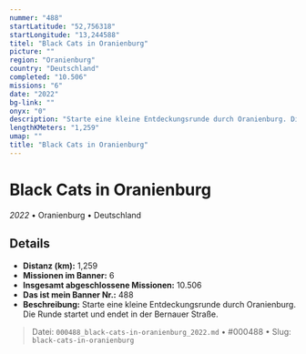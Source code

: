 ```yaml
---
nummer: "488"
startLatitude: "52,756318"
startLongitude: "13,244588"
titel: "Black Cats in Oranienburg"
picture: ""
region: "Oranienburg"
country: "Deutschland"
completed: "10.506"
missions: "6"
date: "2022"
bg-link: ""
onyx: "0"
description: "Starte eine kleine Entdeckungsrunde durch Oranienburg. Die Runde startet und endet in der Bernauer Straße."
lengthKMeters: "1,259"
umap: ""
title: "Black Cats in Oranienburg"
---
```

# Black Cats in Oranienburg

*2022* • Oranienburg • Deutschland



## Details
- **Distanz (km):** 1,259
- **Missionen im Banner:** 6
- **Insgesamt abgeschlossene Missionen:** 10.506
- **Das ist mein Banner Nr.:** 488
- **Beschreibung:** Starte eine kleine Entdeckungsrunde durch Oranienburg. Die Runde startet und endet in der Bernauer Straße.



> Datei: `000488_black-cats-in-oranienburg_2022.md` • #000488 • Slug: `black-cats-in-oranienburg`

